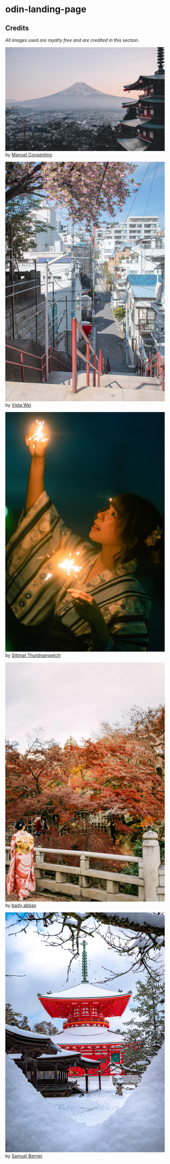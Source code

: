 # odin-landing-page

## Credits

_All images used are royalty free and are credited in this section._

![Mountain and pagoda in the winter](./images/hero-image.webp "Hero Image") by [Manuel Consentino][1]

![Stairs and sakura tree in the spring](./images/japan-spring.webp) by [Vista Wei][2]

![A girl in yukata with sparkler](./images/japan-summer.webp) by [Sittinat Thurdnampetch][3]

![Kimono girl walking on a bridge in the autumn](./images/japan-autumn.webp) by [bady abbas][4]

![A pagoda in the winter seen through piles of snow](./images/japan-winter.webp) by [Samuel Berner][5]

[1]: https://unsplash.com/@manucosen
[2]: https://unsplash.com/@weista
[3]: https://unsplash.com/@mosthurd
[4]: https://unsplash.com/@bady
[5]: https://unsplash.com/@saaam_chan
